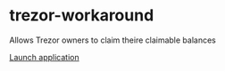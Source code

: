 # trezor-workaround
Allows Trezor owners to claim theire claimable balances

[Launch application](./index.html)

